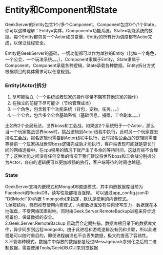 # Entity和Component和State
GeekServer的Entity包含1个/多个Component，Component包含0个/1个State，你可以这样理解：Entity=实体，Component=功能系统，State=功能系统的数据。每个Entity都包含一个Actor成员变量，Entity的所有行为调度都有Actor完成，以保证线程安全。

Entity是GeekServer的基础，一切功能都可以作为单独的Entity（比如一个角色，一个公会，一个玩法系统。。。），Component隶属于Entity，State隶属于Component，Component承载各种逻辑，State承载各种数据。Entity拆分方式根据项目的具体需求可以任意规划。

### Entity(Actor)拆分
1. 尽可能独立（一个系统或者玩家的操作尽量不阻塞其他玩家的操作）
2. 在独立的前提下尽可能少（节约管理成本）
3. 一个角色，包含若干个功能系统（背包，宠物，任务。。。）
4. 一个公会，包含多个公会基础系统（基础信息，捐赠，工会副本。。。）

比如有2个全局玩法，世界boss和工会战，如果这2个系统归于一个Actor，那么当一个玩家挑战世界boss时，挑战逻辑到Actor线程中执行，此时另一个玩家要去报名工会战，报名逻辑也需要到Actor线程中执行，此时报名公会战的逻辑则需要等待前一个玩家挑战世界boss逻辑完成后才能执行，客户端表现可能就是更长时间的网络连接中，在cpu够用的情况下就产生了多余的等待时间，这就有些不合理了；这种功能之间没有任何交集的情况下我们建议将世界boss和工会战分别拆分为Actor，各自的逻辑便可以更加顺畅的执行，客户端等待的时间也越短。

### State
GeekServer支持内嵌模式和MongoDB直连模式，其中内嵌数据库目前为Facebook的RocksDB，读写性能都相当强悍。 可以通过app_config.json中  "DBModel"(0:内嵌 1:mongodb)来指定，默认是使用的内嵌模式。     
1.单服结构，强烈推荐使用内嵌模式，内嵌数据库没有任何读写压力，数据就在本地磁盘，不受网络因素影响。同时由Geek.Server.RemoteBackup进程来异步远程备份，保证数据的安全。   
2.Geek.Server.RemoteBackup 启动后会定期扫描，数据库根目录下的数据库文件，异步同步到远程mongodb。由于此进程和游戏逻辑没有仍和关联，所以此进程是可以随时重启的，即便进程崩溃也不会丢失数据，极大的提高了容错性。   
3.不管哪种模式，数据库中存放的数据都是经过Messagepack序列化之后的二进制数据，需要使用Tools/GeekDB.GUI来浏览数据



